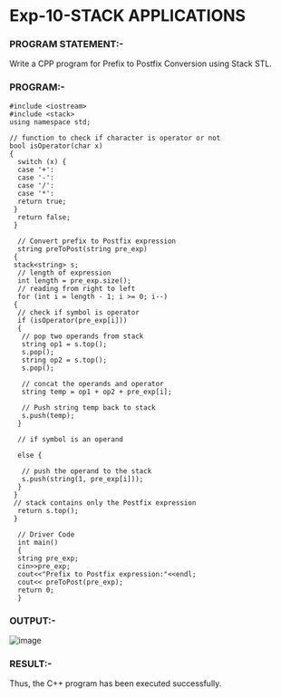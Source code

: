 # Exp-10-STACK APPLICATIONS 

### PROGRAM STATEMENT:-
Write a CPP program for Prefix to Postfix Conversion using Stack STL.

### PROGRAM:-
```
#include <iostream> 
#include <stack> 
using namespace std; 
 
// function to check if character is operator or not 
bool isOperator(char x) 
{ 
  switch (x) { 
  case '+': 
  case '-': 
  case '/': 
  case '*': 
  return true; 
 } 
  return false; 
 } 
 
  // Convert prefix to Postfix expression 
  string preToPost(string pre_exp) 
 {
 stack<string> s; 
  // length of expression 
  int length = pre_exp.size(); 
  // reading from right to left 
  for (int i = length - 1; i >= 0; i--) 
 { 
  // check if symbol is operator 
  if (isOperator(pre_exp[i])) 
  { 
   // pop two operands from stack 
   string op1 = s.top(); 
   s.pop(); 
   string op2 = s.top(); 
   s.pop(); 
 
   // concat the operands and operator 
   string temp = op1 + op2 + pre_exp[i]; 
 
   // Push string temp back to stack 
   s.push(temp); 
  } 
 
  // if symbol is an operand 
 
  else { 
 
   // push the operand to the stack 
   s.push(string(1, pre_exp[i])); 
  } 
 }
 // stack contains only the Postfix expression 
  return s.top(); 
 } 
 
  // Driver Code 
  int main() 
  { 
  string pre_exp; 
  cin>>pre_exp; 
  cout<<"Prefix to Postfix expression:"<<endl; 
  cout<< preToPost(pre_exp); 
  return 0; 
  } 
```
### OUTPUT:-
![image](https://github.com/ManiKandan228/19CS401/assets/119160414/031ba4b7-cf2f-4abf-914b-9c123dec4767)

### RESULT:-
Thus, the C++ program has been executed successfully. 
